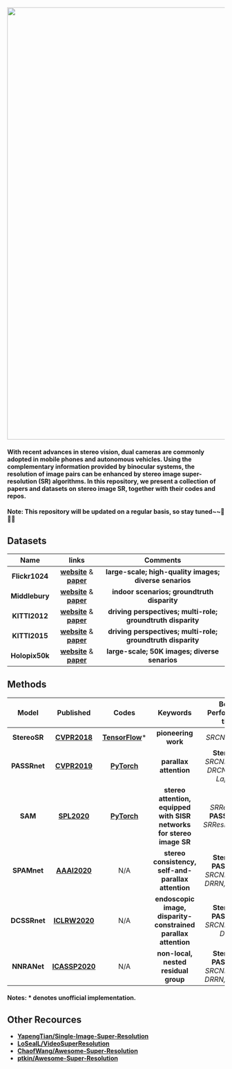 ### <img src="https://raw.github.com/YingqianWang/Awesome-Stereo-Image-SR/master/Fig/Thumbnail.jpg" width="1000">
#### With recent advances in stereo vision, dual cameras are commonly adopted in mobile phones and autonomous vehicles. Using the complementary information provided by binocular systems, the resolution of image pairs can be enhanced by stereo image super-resolution (SR) algorithms. In this repository, we present a collection of papers and datasets on stereo image SR, together with their codes and repos. 
#### Note: This repository will be updated on a regular basis, so stay tuned~~🎉🎉🎉

## Datasets

|     Name     |   links |  Comments |
| :----------: |  :-----: | :-------: |
|     **Flickr1024**     | [**website**](https://yingqianwang.github.io/Flickr1024/) & [**paper**](http://openaccess.thecvf.com/content_ICCVW_2019/papers/LCI/Wang_Flickr1024_A_Large-Scale_Dataset_for_Stereo_Image_Super-Resolution_ICCVW_2019_paper.pdf) | **large-scale; high-quality images; diverse senarios** |
|     **Middlebury**     | [**website**](http://vision.middlebury.edu/stereo/data/) & [**paper**](https://elib.dlr.de/90624/1/ScharsteinEtal2014.pdf) | **indoor scenarios; groundtruth disparity** |
|     **KITTI2012**     | [**website**](http://www.cvlibs.net/datasets/kitti/index.php) & [**paper**](http://ww.cvlibs.net/publications/Geiger2012CVPR.pdf) | **driving perspectives; multi-role; groundtruth disparity** |
|     **KITTI2015**     | [**website**](http://www.cvlibs.net/datasets/kitti/index.php) & [**paper**](http://openaccess.thecvf.com/content_cvpr_2015/papers/Menze_Object_Scene_Flow_2015_CVPR_paper.pdf) | **driving perspectives; multi-role; groundtruth disparity** |
|     **Holopix50k**     | [**website**](http://github.com/leiainc/holopix50k) & [**paper**](https://arxiv.org/pdf/2003.11172.pdf) | **large-scale; 50K images; diverse senarios** |


## Methods
|     Model     |   Published |  Codes | Keywords | Better Performance than|
| :----------: |  :-----: | :-------: | :-------: | :-------: |
| **StereoSR** | [**CVPR2018**](http://openaccess.thecvf.com/content_cvpr_2018/papers/Jeon_Enhancing_the_Spatial_CVPR_2018_paper.pdf) | [**TensorFlow**](https://github.com/PeterZhouSZ/stereosr)* | **pioneering work** | *SRCNN, VDSR*
| **PASSRnet** | [**CVPR2019**](http://openaccess.thecvf.com/content_CVPR_2019/papers/Wang_Learning_Parallax_Attention_for_Stereo_Image_Super-Resolution_CVPR_2019_paper.pdf) | [**PyTorch**](https://github.com/LongguangWang/PASSRnet) | **parallax attention** | **StereoSR**, *SRCNN, VDSR, DRCN, DRRN, LapSRN*
| **SAM** | [**SPL2020**](https://ieeexplore.ieee.org/stamp/stamp.jsp?tp=&arnumber=8998204) | [**PyTorch**](https://github.com/XinyiYing/SAM) | **stereo attention, equipped with SISR networks for stereo image SR** | *SRResNet* < **PASSRnet** < *SRResNet+SAM* |
| **SPAMnet** | [**AAAI2020**](https://www.aaai.org/Papers/AAAI/2020GB/AAAI-SongW.10348.pdf) | N/A | **stereo consistency, self-and-parallax attention** | **StereoSR, PASSRnet**, *SRCNN, VDSR, DRRN, LapSRN* |
| **DCSSRnet** | [**ICLRW2020**](https://arxiv.org/pdf/2003.08539.pdf) | N/A | **endoscopic image, disparity-constrained parallax attention** | **StereoSR, PASSRnet**, *SRCNN, VDSR, DRRN* |
| **NNRANet** | [**ICASSP2020**](https://ieeexplore.ieee.org/stamp/stamp.jsp?tp=&arnumber=9054687) | N/A | **non-local, nested residual group** | **StereoSR, PASSRnet**, *SRCNN, VDSR, DRRN, LapSRN* |

#### Notes: * denotes unofficial implementation.

## Other Recources
* [**YapengTian/Single-Image-Super-Resolution**](https://github.com/YapengTian/Single-Image-Super-Resolution)
* [**LoSealL/VideoSuperResolution**](https://github.com/LoSealL/VideoSuperResolution)
* [**ChaofWang/Awesome-Super-Resolution**](https://github.com/ChaofWang/Awesome-Super-Resolution)
* [**ptkin/Awesome-Super-Resolution**](https://github.com/ptkin/Awesome-Super-Resolution)

